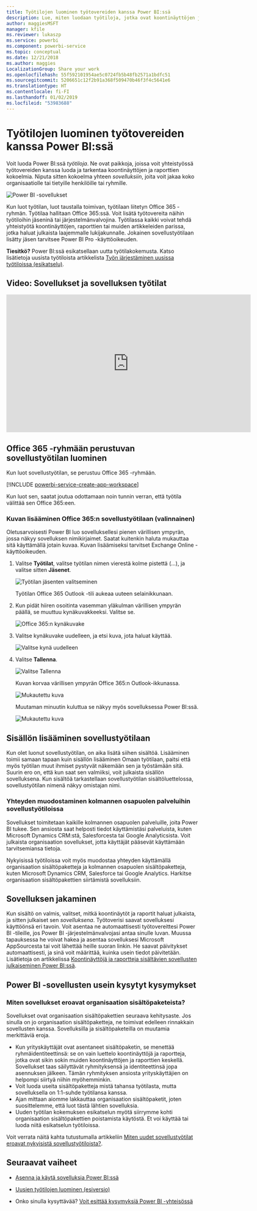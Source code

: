 ```yaml
---
title: Työtilojen luominen työtovereiden kanssa Power BI:ssä
description: Lue, miten luodaan työtiloja, jotka ovat koontinäyttöjen ja raporttien kokoelmia, joiden avulla voit kuvata organisaatiosi keskeisiä mittalukuja.
author: maggiesMSFT
manager: kfile
ms.reviewer: lukaszp
ms.service: powerbi
ms.component: powerbi-service
ms.topic: conceptual
ms.date: 12/21/2018
ms.author: maggies
LocalizationGroup: Share your work
ms.openlocfilehash: 55f592101954ae5c0724fb5b48fb2571a1bdfc51
ms.sourcegitcommit: 5206651c12f2b91a368f509470b46f3f4c5641e6
ms.translationtype: HT
ms.contentlocale: fi-FI
ms.lasthandoff: 01/02/2019
ms.locfileid: "53983688"
---
```

# <a name="create-workspaces-with-your-colleagues-in-power-bi"></a>Työtilojen luominen työtovereiden kanssa Power BI:ssä

Voit luoda Power BI:ssä *työtiloja*. Ne ovat paikkoja, joissa voit yhteistyössä työtovereiden kanssa luoda ja tarkentaa koontinäyttöjen ja raporttien kokoelmia. Niputa sitten kokoelma yhteen *sovelluksiin*, joita voit jakaa koko organisaatiolle tai tietyille henkilöille tai ryhmille. 

![Power BI -sovellukset](media/service-create-workspaces/power-bi-apps-left-nav.png)

Kun luot työtilan, luot taustalla toimivan, työtilaan liitetyn Office 365 -ryhmän. Työtilaa hallitaan Office 365:ssä. Voit lisätä työtovereita näihin työtiloihin jäseninä tai järjestelmänvalvojina. Työtilassa kaikki voivat tehdä yhteistyötä koontinäyttöjen, raporttien tai muiden artikkeleiden parissa, jotka haluat julkaista laajemmalle lukijakunnalle. Jokainen sovellustyötilaan lisätty jäsen tarvitsee Power BI Pro -käyttöoikeuden. 

**Tiesitkö?** Power BI:ssä esikatsellaan uutta työtilakokemusta. Katso lisätietoja uusista työtiloista artikkelista [Työn järjestäminen uusissa työtiloissa (esikatselu)](service-new-workspaces.md). 

## <a name="video-apps-and-app-workspaces"></a>Video: Sovellukset ja sovelluksen työtilat
<iframe width="640" height="360" src="https://www.youtube.com/embed/Ey5pyrr7Lk8?showinfo=0" frameborder="0" allowfullscreen></iframe>

## <a name="create-an-app-workspace-based-on-an-office-365-group"></a>Office 365 -ryhmään perustuvan sovellustyötilan luominen

Kun luot sovellustyötilan, se perustuu Office 365 -ryhmään.

[!INCLUDE [powerbi-service-create-app-workspace](./includes/powerbi-service-create-app-workspace.md)]

Kun luot sen, saatat joutua odottamaan noin tunnin verran, että työtila välittää sen Office 365:een. 

### <a name="add-an-image-to-your-office-365-app-workspace-optional"></a>Kuvan lisääminen Office 365:n sovellustyötilaan (valinnainen)
Oletusarvoisesti Power BI luo sovelluksellesi pienen värillisen ympyrän, jossa näkyy sovelluksen nimikirjaimet. Saatat kuitenkin haluta mukauttaa sitä käyttämällä jotain kuvaa. Kuvan lisäämiseksi tarvitset Exchange Online -käyttöoikeuden.

1. Valitse **Työtilat**, valitse työtilan nimen vierestä kolme pistettä (...), ja valitse sitten **Jäsenet**. 
   
     ![Työtilan jäsenten valitseminen](media/service-create-distribute-apps/power-bi-apps-workspace-members.png)
   
    Työtilan Office 365 Outlook -tili aukeaa uuteen selainikkunaan.
2. Kun pidät hiiren osoitinta vasemman yläkulman värillisen ympyrän päällä, se muuttuu kynäkuvakkeeksi. Valitse se.
   
     ![Office 365:n kynäkuvake](media/service-create-distribute-apps/power-bi-apps-workspace-edit-image.png)
3. Valitse kynäkuvake uudelleen, ja etsi kuva, jota haluat käyttää.
   
     ![Valitse kynä uudelleen](media/service-create-distribute-apps/power-bi-apps-workspace-edit-group.png)

4. Valitse **Tallenna**.
   
     ![Valitse Tallenna](media/service-create-distribute-apps/power-bi-apps-workspace-save-image.png)
   
    Kuvan korvaa värillisen ympyrän Office 365:n Outlook-ikkunassa. 
   
     ![Mukautettu kuva](media/service-create-distribute-apps/power-bi-apps-workspace-image-in-office-365.png)
   
    Muutaman minuutin kuluttua se näkyy myös sovelluksessa Power BI:ssä.
   
     ![Mukautettu kuva](media/service-create-distribute-apps/power-bi-apps-image.png)

## <a name="add-content-to-your-app-workspace"></a>Sisällön lisääminen sovellustyötilaan

Kun olet luonut sovellustyötilan, on aika lisätä siihen sisältöä. Lisääminen toimii samaan tapaan kuin sisällön lisääminen Omaan työtilaan, paitsi että myös työtilan muut ihmiset pystyvät näkemään sen ja työstämään sitä. Suurin ero on, että kun saat sen valmiiksi, voit julkaista sisällön sovelluksena. Kun sisältöä tarkastellaan sovellustyötilan sisältöluettelossa, sovellustyötilan nimenä näkyy omistajan nimi.

### <a name="connect-to-third-party-services-in-app-workspaces"></a>Yhteyden muodostaminen kolmannen osapuolen palveluihin sovellustyötiloissa

Sovellukset toimitetaan kaikille kolmannen osapuolen palveluille, joita Power BI tukee. Sen ansiosta saat helposti tiedot käyttämistäsi palveluista, kuten Microsoft Dynamics CRM:stä, Salesforcesta tai Google Analyticsista. Voit julkaista organisaation sovellukset, jotta käyttäjät pääsevät käyttämään tarvitsemiansa tietoja.

Nykyisissä työtiloissa voit myös muodostaa yhteyden käyttämällä organisaation sisältöpaketteja ja kolmannen osapuolen sisältöpaketteja, kuten Microsoft Dynamics CRM, Salesforce tai Google Analytics. Harkitse organisaation sisältöpakettien siirtämistä sovelluksiin.

## <a name="distribute-an-app"></a>Sovelluksen jakaminen

Kun sisältö on valmis, valitset, mitkä koontinäytöt ja raportit haluat julkaista, ja sitten julkaiset sen *sovelluksena*. Työtoverisi saavat sovelluksesi käyttöönsä eri tavoin. Voit asentaa ne automaattisesti työtovereittesi Power BI -tileille, jos Power BI -järjestelmänvalvojasi antaa sinulle luvan. Muussa tapauksessa he voivat hakea ja asentaa sovelluksesi Microsoft AppSourcesta tai voit lähettää heille suoran linkin. He saavat päivitykset automaattisesti, ja sinä voit määrittää, kuinka usein tiedot päivitetään. Lisätietoja on artikkelissa [Koontinäyttöjä ja raportteja sisältävien sovellusten julkaiseminen Power BI:ssä](service-create-distribute-apps.md).

## <a name="power-bi-apps-faq"></a>Power BI -sovellusten usein kysytyt kysymykset

### <a name="how-are-apps-different-from-organizational-content-packs"></a>Miten sovellukset eroavat organisaation sisältöpaketeista?
Sovellukset ovat organisaation sisältöpakettien seuraava kehitysaste. Jos sinulla on jo organisaation sisältöpaketteja, ne toimivat edelleen rinnakkain sovellusten kanssa. Sovelluksilla ja sisältöpaketeilla on muutamia merkittäviä eroja. 

* Kun yrityskäyttäjät ovat asentaneet sisältöpaketin, se menettää ryhmäidentiteettinsä: se on vain luettelo koontinäyttöjä ja raportteja, jotka ovat sikin sokin muiden koontinäyttöjen ja raporttien keskellä. Sovellukset taas säilyttävät ryhmityksensä ja identiteettinsä jopa asennuksen jälkeen. Tämän ryhmityksen ansiosta yrityskäyttäjien on helpompi siirtyä niihin myöhemminkin.
* Voit luoda useita sisältöpaketteja mistä tahansa työtilasta, mutta sovelluksella on 1:1-suhde työtilansa kanssa. 
* Ajan mittaan aiomme lakkauttaa organisaation sisältöpaketit, joten suosittelemme, että luot tästä lähtien sovelluksia.  
* Uuden työtilan kokemuksen esikatselun myötä siirrymme kohti organisaation sisältöpakettien poistamista käytöstä. Et voi käyttää tai luoda niitä esikatselun työtiloissa.

Voit verrata näitä kahta tutustumalla artikkeliin [Miten uudet sovellustyötilat eroavat nykyisistä sovellustyötiloista?](service-new-workspaces.md#how-are-the-new-workspaces-different-from-current-workspaces). 

## <a name="next-steps"></a>Seuraavat vaiheet
* [Asenna ja käytä sovelluksia Power BI:ssä](service-create-distribute-apps.md)
- [Uusien työtilojen luominen (esiversio)](service-create-the-new-workspaces.md)
* Onko sinulla kysyttävää? [Voit esittää kysymyksiä Power BI -yhteisössä](http://community.powerbi.com/)
